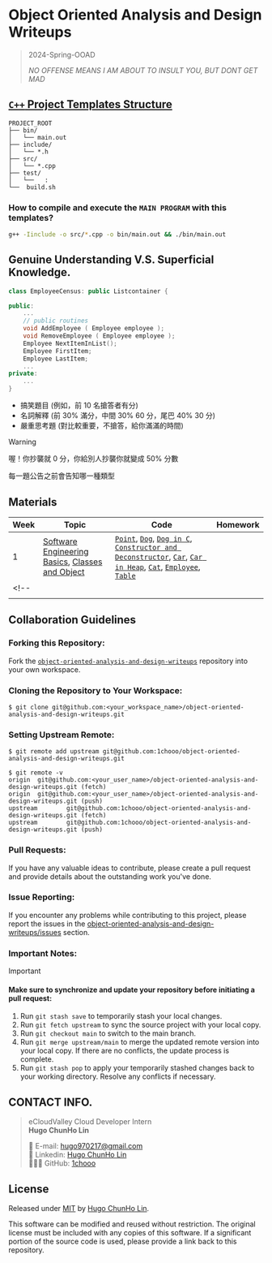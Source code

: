 # Object Oriented Analysis and Design Writeups

> 2024-Spring-OOAD  
>
> *NO OFFENSE MEANS I AM ABOUT TO INSULT YOU, BUT DONT GET MAD*


## [`C++` Project Templates Structure](./templates/)

```
PROJECT_ROOT
├── bin/
│   └── main.out
├── include/
│   └── *.h
├── src/
│   └── *.cpp
├── test/
│   └──   :
└──  build.sh
```

### How to **compile and execute** the `MAIN PROGRAM` with this templates?
```sh
g++ -Iinclude -o src/*.cpp -o bin/main.out && ./bin/main.out
```

## Genuine Understanding V.S. Superficial Knowledge.

```cpp
class EmployeeCensus: public Listcontainer {

public:
    ...
    // public routines
    void AddEmployee ( Employee employee ); 
    void RemoveEmployee ( Employee employee );
    Employee NextItemInList();
    Employee FirstItem;
    Employee LastItem;
    ...
private:
    ...
}
```

- 搞笑題目 (例如，前 10 名搶答者有分)
- 名詞解釋 (前 30% 滿分，中間 30% 60 分，尾巴 40% 30 分)
- 嚴重思考題 (對比較重要，不搶答，給你滿滿的時間)

> [!WARNING]
> 喔！你抄襲就 0 分，你給別人抄襲你就變成 50% 分數


每一題公告之前會告知哪一種類型


## Materials

| Week | Topic  | Code | Homework |
| ---- | ------ | ---- | -------- |
| 1    | [Software Engineering Basics](./materials/00_software_engineering_basics/), [Classes and Object]((./materials/01_classes_and_object/README.md)) | [`Point`](./materials/01_classes_and_object/01_Point/), [`Dog`](./materials/01_classes_and_object/02_Dog/), [`Dog in C`](./materials/01_classes_and_object/03_DogC/), [`Constructor and Deconstructor`](./materials/01_classes_and_object/04_ConstructorDeconstructor/), [`Car`](./materials/01_classes_and_object/05_CarStack/), [`Car in Heap`](./materials/01_classes_and_object/06_CarHeap/), [`Cat`](./materials/01_classes_and_object/07_Cat/), [`Employee`](./materials/01_classes_and_object/08_Employee/), [`Table`](./materials/01_classes_and_object/09_Table/) |  |
<!-- |     |  |  |  |
|     |  |  |  | -->

## Collaboration Guidelines
### Forking this Repository:

Fork the [`object-oriented-analysis-and-design-writeups`](https://github.com/1chooo/object-oriented-analysis-and-design-writeups) repository into your own workspace.

### Cloning the Repository to Your Workspace:

```shell
$ git clone git@github.com:<your_workspace_name>/object-oriented-analysis-and-design-writeups.git
```

### Setting Upstream Remote:
```shell
$ git remote add upstream git@github.com:1chooo/object-oriented-analysis-and-design-writeups.git

$ git remote -v
origin  git@github.com:<your_user_name>/object-oriented-analysis-and-design-writeups.git (fetch)
origin  git@github.com:<your_user_name>/object-oriented-analysis-and-design-writeups.git (push)
upstream        git@github.com:1chooo/object-oriented-analysis-and-design-writeups.git (fetch)
upstream        git@github.com:1chooo/object-oriented-analysis-and-design-writeups.git (push)
```
### Pull Requests:
If you have any valuable ideas to contribute, please create a pull request and provide details about the outstanding work you've done.

### Issue Reporting:
If you encounter any problems while contributing to this project, please report the issues in the [object-oriented-analysis-and-design-writeups/issues](https://github.com/1chooo/object-oriented-analysis-and-design-writeups/issues) section.


### Important Notes:
> [!IMPORTANT]  
> #### Make sure to synchronize and update your repository before initiating a pull request:
> 1. Run `git stash save` to temporarily stash your local changes.
> 2. Run `git fetch upstream` to sync the source project with your local copy.
> 3. Run `git checkout main` to switch to the main branch.
> 4. Run `git merge upstream/main` to merge the updated remote version into your local copy. If there are no conflicts, the update process is complete.
> 5. Run `git stash pop` to apply your temporarily stashed changes back to your working directory. Resolve any conflicts if necessary.


## CONTACT INFO.

> eCloudValley Cloud Developer Intern </br>
> **Hugo ChunHo Lin**
> 
> <aside>
>   📩 E-mail: <a href="mailto:hugo970217@gmail.com">hugo970217@gmail.com</a>
> <br>
>   🧳 Linkedin: <a href="https://www.linkedin.com/in/1chooo/">Hugo ChunHo Lin</a>
> <br>
>   👨🏻‍💻 GitHub: <a href="https://github.com/1chooo">1chooo</a>
>    
> </aside>


## License
Released under [MIT](./LICENSE) by [Hugo ChunHo Lin](https://github.com/1chooo).

This software can be modified and reused without restriction.
The original license must be included with any copies of this software.
If a significant portion of the source code is used, please provide a link back to this repository.
